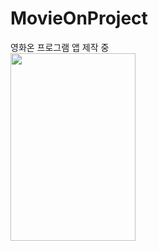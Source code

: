# MovieOnProject
영화온 프로그램 앱 제작 중<br>
<img src="C:\Users\hi066\OneDrive\사진\스크린샷\스크린샷_20221116_102949.png"  width="200" height="300">
